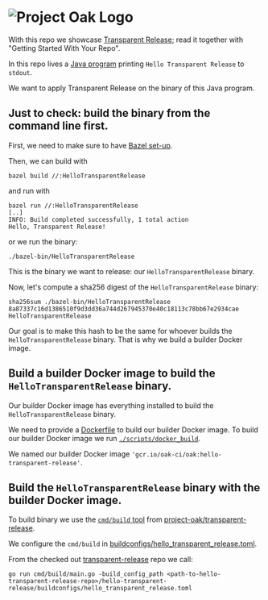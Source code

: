 <!-- Logo Start -->
<!-- An HTML element is intentionally used since GitHub recommends this approach to handle different images in dark/light modes. Ref: https://docs.github.com/en/get-started/writing-on-github/getting-started-with-writing-and-formatting-on-github/basic-writing-and-formatting-syntax#specifying-the-theme-an-image-is-shown-to -->
<!-- markdownlint-disable-next-line MD033 -->
<h1><picture><source media="(prefers-color-scheme: dark)" srcset="https://github.com/project-oak/oak/blob/main/docs/oak-logo/svgs/oak-transparent-release-negative-colour.svg?sanitize=true"><source media="(prefers-color-scheme: light)" srcset="https://github.com/project-oak/oak/blob/main/docs/oak-logo/svgs/oak-transparent-release.svg?sanitize=true"><img alt="Project Oak Logo" src="docs/oak-logo/svgs/oak-logo.svg?sanitize=true"></picture></h1>
<!-- Logo End -->

With this repo we showcase [Transparent Release](https://github.com/project-oak/transparent-release); read it together with "Getting Started With Your Repo".

In this repo lives a [Java program](src/main/java/com/example/HelloTransparentRelease.java) printing `Hello Transparent Release` to `stdout`. 

We want to apply Transparent Release on the binary of this Java program.

## Just to check: build the binary from the command line first.

First, we need to make sure to have [Bazel set-up](https://docs.bazel.build/versions/main/tutorial/java.html#before-you-begin).

Then, we can build with

```
bazel build //:HelloTransparentRelease 
```

and run with

```
bazel run //:HelloTransparentRelease
[..]
INFO: Build completed successfully, 1 total action
Hello, Transparent Release!
```

or we run the binary:

```
./bazel-bin/HelloTransparentRelease
```

This is the binary we want to release: our `HelloTransparentRelease` binary.

Now, let's compute a sha256 digest of the `HelloTransparentRelease` binary:

```
sha256sum ./bazel-bin/HelloTransparentRelease
8a87337c16d1386510f9d3dd36a744d267945370e40c18113c78bb67e2934cae HelloTransparentRelease
```

Our goal is to make this hash to be the same for whoever builds the `HelloTransparentRelease` binary. That is why we build a builder Docker image.

## Build a builder Docker image to build the `HelloTransparentRelease` binary.

Our builder Docker image has everything installed to build the `HelloTransparentRelease` binary. 

We need to provide a [Dockerfile](Dockerfile) to build our builder Docker image. To build our builder Docker image we run [`./scripts/docker_build`](./scripts/docker_build).

We named our builder Docker image `'gcr.io/oak-ci/oak:hello-transparent-release'`.

## Build the `HelloTransparentRelease` binary with the builder Docker image.

To build binary we use the [`cmd/build` tool](https://github.com/project-oak/transparent-release#building-binaries-using-the-cmdbuild-tool) from [project-oak/transparent-release](https://github.com/project-oak/transparent-release). 

We configure the  `cmd/build` in [buildconfigs/hello_transparent_release.toml](buildconfigs/hello_transparent_release.toml).

From the checked out [transparent-release](https://github.com/project-oak/transparent-release) repo we call:

```
go run cmd/build/main.go -build_config_path <path-to-hello-transparent-release-repo>/hello-transparent-release/buildconfigs/hello_transparent_release.toml 
```
